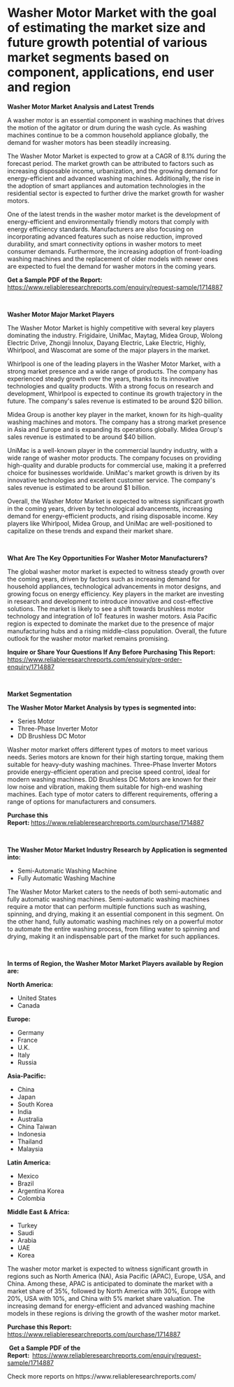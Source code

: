 <p><h1>Washer Motor Market with the goal of estimating the market size and future growth potential of various market segments based on component, applications, end user and region</h1></p><p><strong>Washer Motor Market Analysis and Latest Trends</strong></p>
<p><p>A washer motor is an essential component in washing machines that drives the motion of the agitator or drum during the wash cycle. As washing machines continue to be a common household appliance globally, the demand for washer motors has been steadily increasing.</p><p>The Washer Motor Market is expected to grow at a CAGR of 8.1% during the forecast period. The market growth can be attributed to factors such as increasing disposable income, urbanization, and the growing demand for energy-efficient and advanced washing machines. Additionally, the rise in the adoption of smart appliances and automation technologies in the residential sector is expected to further drive the market growth for washer motors.</p><p>One of the latest trends in the washer motor market is the development of energy-efficient and environmentally friendly motors that comply with energy efficiency standards. Manufacturers are also focusing on incorporating advanced features such as noise reduction, improved durability, and smart connectivity options in washer motors to meet consumer demands. Furthermore, the increasing adoption of front-loading washing machines and the replacement of older models with newer ones are expected to fuel the demand for washer motors in the coming years.</p></p>
<p><strong>Get a Sample PDF of the Report:&nbsp;</strong> <a href="https://www.reliableresearchreports.com/enquiry/request-sample/1714887">https://www.reliableresearchreports.com/enquiry/request-sample/1714887</a></p>
<p>&nbsp;</p>
<p><strong>Washer Motor Major Market Players</strong></p>
<p><p>The Washer Motor Market is highly competitive with several key players dominating the industry. Frigidaire, UniMac, Maytag, Midea Group, Wolong Electric Drive, Zhongji Innolux, Dayang Electric, Lake Electric, Highly, Whirlpool, and Wascomat are some of the major players in the market.</p><p>Whirlpool is one of the leading players in the Washer Motor Market, with a strong market presence and a wide range of products. The company has experienced steady growth over the years, thanks to its innovative technologies and quality products. With a strong focus on research and development, Whirlpool is expected to continue its growth trajectory in the future. The company's sales revenue is estimated to be around $20 billion.</p><p>Midea Group is another key player in the market, known for its high-quality washing machines and motors. The company has a strong market presence in Asia and Europe and is expanding its operations globally. Midea Group's sales revenue is estimated to be around $40 billion.</p><p>UniMac is a well-known player in the commercial laundry industry, with a wide range of washer motor products. The company focuses on providing high-quality and durable products for commercial use, making it a preferred choice for businesses worldwide. UniMac's market growth is driven by its innovative technologies and excellent customer service. The company's sales revenue is estimated to be around $1 billion.</p><p>Overall, the Washer Motor Market is expected to witness significant growth in the coming years, driven by technological advancements, increasing demand for energy-efficient products, and rising disposable income. Key players like Whirlpool, Midea Group, and UniMac are well-positioned to capitalize on these trends and expand their market share.</p></p>
<p>&nbsp;</p>
<p><strong>What Are The Key Opportunities For Washer Motor Manufacturers?</strong></p>
<p><p>The global washer motor market is expected to witness steady growth over the coming years, driven by factors such as increasing demand for household appliances, technological advancements in motor designs, and growing focus on energy efficiency. Key players in the market are investing in research and development to introduce innovative and cost-effective solutions. The market is likely to see a shift towards brushless motor technology and integration of IoT features in washer motors. Asia Pacific region is expected to dominate the market due to the presence of major manufacturing hubs and a rising middle-class population. Overall, the future outlook for the washer motor market remains promising.</p></p>
<p><strong>Inquire or Share Your Questions If Any Before Purchasing This Report:</strong> <a href="https://www.reliableresearchreports.com/enquiry/pre-order-enquiry/1714887">https://www.reliableresearchreports.com/enquiry/pre-order-enquiry/1714887</a></p>
<p>&nbsp;</p>
<p><strong>Market Segmentation</strong></p>
<p><strong>The Washer Motor Market Analysis by types is segmented into:</strong></p>
<p><ul><li>Series Motor</li><li>Three-Phase Inverter Motor</li><li>DD Brushless DC Motor</li></ul></p>
<p><p>Washer motor market offers different types of motors to meet various needs. Series motors are known for their high starting torque, making them suitable for heavy-duty washing machines. Three-Phase Inverter Motors provide energy-efficient operation and precise speed control, ideal for modern washing machines. DD Brushless DC Motors are known for their low noise and vibration, making them suitable for high-end washing machines. Each type of motor caters to different requirements, offering a range of options for manufacturers and consumers.</p></p>
<p><strong>Purchase this Report:&nbsp;</strong><a href="https://www.reliableresearchreports.com/purchase/1714887">https://www.reliableresearchreports.com/purchase/1714887</a></p>
<p>&nbsp;</p>
<p><strong>The Washer Motor Market Industry Research by Application is segmented into:</strong></p>
<p><ul><li>Semi-Automatic Washing Machine</li><li>Fully Automatic Washing Machine</li></ul></p>
<p><p>The Washer Motor Market caters to the needs of both semi-automatic and fully automatic washing machines. Semi-automatic washing machines require a motor that can perform multiple functions such as washing, spinning, and drying, making it an essential component in this segment. On the other hand, fully automatic washing machines rely on a powerful motor to automate the entire washing process, from filling water to spinning and drying, making it an indispensable part of the market for such appliances.</p></p>
<p>&nbsp;</p>
<p><strong>In terms of Region, the Washer Motor Market Players available by Region are:</strong></p>
<p>
    <p> <strong> North America: </strong>
        <ul>
            <li>United States</li>
            <li>Canada</li>
        </ul>
        </p> 
    <p> <strong> Europe: </strong>
        <ul>
            <li>Germany</li>
            <li>France</li>
            <li>U.K.</li>
            <li>Italy</li>
            <li>Russia</li>
        </ul>
        </p> 
    <p> <strong> Asia-Pacific: </strong>
        <ul>
            <li>China</li>
            <li>Japan</li>
            <li>South Korea</li>
            <li>India</li>
            <li>Australia</li>
            <li>China Taiwan</li>
            <li>Indonesia</li>
            <li>Thailand</li>
            <li>Malaysia</li>
        </ul>
        </p> 
    <p> <strong> Latin America: </strong>
        <ul>
            <li>Mexico</li>
            <li>Brazil</li>
            <li>Argentina Korea</li>
            <li>Colombia</li>
        </ul>
        </p> 
    <p> <strong> Middle East & Africa: </strong>
        <ul>
            <li>Turkey</li>
            <li>Saudi</li>
            <li>Arabia</li>
            <li>UAE</li>
            <li>Korea</li>
        </ul>
    </p>
    </p>
<p><p>The washer motor market is expected to witness significant growth in regions such as North America (NA), Asia Pacific (APAC), Europe, USA, and China. Among these, APAC is anticipated to dominate the market with a market share of 35%, followed by North America with 30%, Europe with 20%, USA with 10%, and China with 5% market share valuation. The increasing demand for energy-efficient and advanced washing machine models in these regions is driving the growth of the washer motor market.</p></p>
<p><strong>Purchase this Report: </strong><a href="https://www.reliableresearchreports.com/purchase/1714887">https://www.reliableresearchreports.com/purchase/1714887</a></p>
<p>&nbsp;<strong>Get a Sample PDF of the Report:&nbsp;&nbsp;</strong><a href="https://www.reliableresearchreports.com/enquiry/request-sample/1714887">https://www.reliableresearchreports.com/enquiry/request-sample/1714887</a></p>
<p><strong></strong></p>
<p>Check more reports on https://www.reliableresearchreports.com/</p>